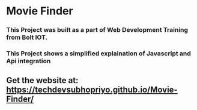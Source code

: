 # Movie Finder
### This Project was built as a part of Web Development Training from Bolt IOT.
### This Project shows a simplified explaination of Javascript and Api integration
## Get the website at: https://techdevsubhopriyo.github.io/Movie-Finder/
